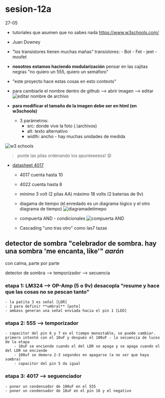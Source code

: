 # sesion-12a

27-05

- tutoriales que asumen que no sabes nada <https://www.w3schools.com/>
- Juan Downey
- "los transistores tienen muchas mañas"
    transistores:
            - Bot
            - Fet
                - jeet
                - mosfet

- **nosotros estamos haciendo modularización** pensar en las cajitas negras "no quiero un 555, quiero un semáforo"
- "este proyecto hace estas cosas en esto contexto"
- para cambiarle el nombre dentro de github --> abrir imagen --> editar
![editar nombre de archivo](.\archivos\editarNombreArchivo.png)

- **para modificar el tamaño de la imagen debe ser en html (en w3schools)**
  - 3 parámetros:
    - src: donde vive la foto (.\archivos)
    - alt: texto alternativo
    - width: ancho - hay muchas unidades de medida

![w3 schools](./archivos/w3schools.png)

> ponte las pilas ordenando los apunteeeess! 😡

- [datasheet 4017](https://www.ti.com/lit/gpn/CD4017B-MIL)
  - 4017 cuenta hasta 10
  - 4022 cuenta hasta 8
  - mínimo 3 volt (2 pilas AA) máximo 18 volts (2 baterias de 9v)
  - diagama de tiempo (el enredado es un diagrama lógico y el otro diagrama de tiempo)
    ![diagramadetimepo](.\archivos\diagramaTiempo.png)

  - compuerta AND - condicionales
![compuerta AND](.\archivos\compuertasAND.jpg)

  - Cascading "uno tras otro" como las7 tazas

## detector de sombra "celebrador de sombra. hay una sombra 'me encanta, like'" *aarón*

con calma, parte por parte

detector de sombra --> temporizador --> secuencia

### etapa 1: LM324 --> OP-Amp (5 o 9v) **desacopla** "resume y hace que las cosas no se pescan tanto"

    - la patita 3 es señal [LDR]
    - 2 para definir **umbral** [pote]
    - ambass generan una señal enviada hacia el pin 1 [LED]

### etapa 2: 555 --> temporizador

    - capacitor del pin 6 y 7 es el tiempo monostable, se puede cambiar. primero intenté con el 10uF y después el 100uF - la secuencia de luces de la etapa 
        - 10uF se enciende cuando el del LDR se apaga y se apaga cuando el del LDR se enciende 
        - 100uf se demora 2-3 segundos en apagarse (a no ser que haya sombra)
        - capacitor del pin 5 da igual

### etapa 3: 4017 --> seguenciador

    - poner un condensador de 100uF en el 555
    - poner un condensador de 10uF en el pin 16 y el negativo
